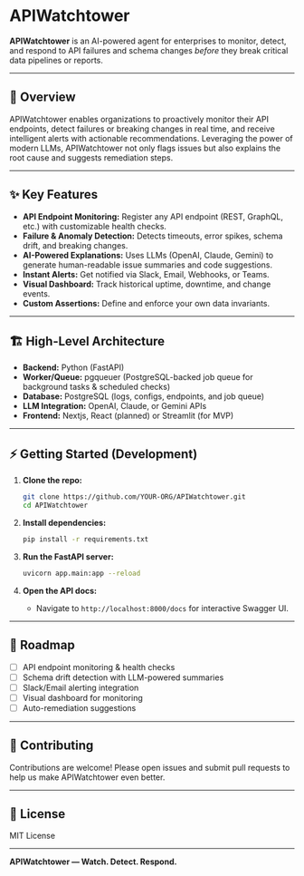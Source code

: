 # APIWatchtower

**APIWatchtower** is an AI-powered agent for enterprises to monitor, detect, and respond to API failures and schema changes _before_ they break critical data pipelines or reports.

---

## 🚀 Overview

APIWatchtower enables organizations to proactively monitor their API endpoints, detect failures or breaking changes in real time, and receive intelligent alerts with actionable recommendations. Leveraging the power of modern LLMs, APIWatchtower not only flags issues but also explains the root cause and suggests remediation steps.

---

## ✨ Key Features

- **API Endpoint Monitoring:** Register any API endpoint (REST, GraphQL, etc.) with customizable health checks.
- **Failure & Anomaly Detection:** Detects timeouts, error spikes, schema drift, and breaking changes.
- **AI-Powered Explanations:** Uses LLMs (OpenAI, Claude, Gemini) to generate human-readable issue summaries and code suggestions.
- **Instant Alerts:** Get notified via Slack, Email, Webhooks, or Teams.
- **Visual Dashboard:** Track historical uptime, downtime, and change events.
- **Custom Assertions:** Define and enforce your own data invariants.

---

## 🏗️ High-Level Architecture

- **Backend:** Python (FastAPI)
- **Worker/Queue:** pgqueuer (PostgreSQL-backed job queue for background tasks & scheduled checks)
- **Database:** PostgreSQL (logs, configs, endpoints, and job queue)
- **LLM Integration:** OpenAI, Claude, or Gemini APIs
- **Frontend:** Nextjs, React (planned) or Streamlit (for MVP)

---

## ⚡ Getting Started (Development)

1. **Clone the repo:**
    ```bash
    git clone https://github.com/YOUR-ORG/APIWatchtower.git
    cd APIWatchtower
    ```

2. **Install dependencies:**
    ```bash
    pip install -r requirements.txt
    ```

3. **Run the FastAPI server:**
    ```bash
    uvicorn app.main:app --reload
    ```

4. **Open the API docs:**
    - Navigate to `http://localhost:8000/docs` for interactive Swagger UI.

---

## 📝 Roadmap

- [ ] API endpoint monitoring & health checks
- [ ] Schema drift detection with LLM-powered summaries
- [ ] Slack/Email alerting integration
- [ ] Visual dashboard for monitoring
- [ ] Auto-remediation suggestions

---

## 🤝 Contributing

Contributions are welcome! Please open issues and submit pull requests to help us make APIWatchtower even better.

---

## 📄 License

MIT License

---

**APIWatchtower — Watch. Detect. Respond.**
